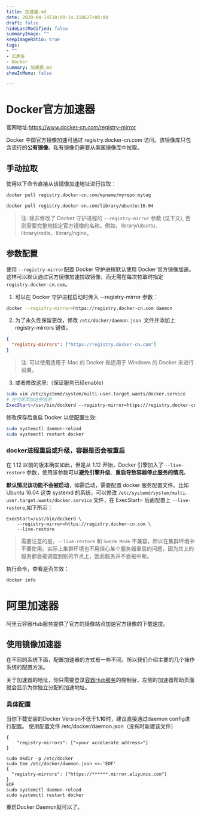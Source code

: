```yaml
---
title: 加速器.md
date: 2020-04-14T10:09:14.118627+08:00
draft: false
hideLastModified: false
summaryImage: ""
keepImageRatio: true
tags:
- ""
- 云原生
- Docker
summary: 加速器.md
showInMenu: false

---
```


# Docker官方加速器
官网地址:https://www.docker-cn.com/registry-mirror

Docker 中国官方镜像加速可通过 registry.docker-cn.com 访问。该镜像库只包含流行的**公有镜像**。私有镜像仍需要从美国镜像库中拉取。

## 手动拉取
使用以下命令直接从该镜像加速地址进行拉取：
```bash
docker pull registry.docker-cn.com/myname/myrepo:mytag

docker pull registry.docker-cn.com/library/ubuntu:16.04
```
> 注: 除非修改了 Docker 守护进程的 `--registry-mirror` 参数 (见下文), 否则需要完整地指定官方镜像的名称。例如，library/ubuntu、library/redis、library/nginx。

## 参数配置
使用 `--registry-mirror`配置 Docker 守护进程默认使用 Docker 官方镜像加速。这样可以默认通过官方镜像加速拉取镜像，而无需在每次拉取时指定 `registry.docker-cn.com`。

1. 可以在 Docker 守护进程启动时传入 --registry-mirror 参数：
```bash
docker --registry-mirror=https://registry.docker-cn.com daemon
```
2. 为了永久性保留更改，修改 `/etc/docker/daemon.json `文件并添加上 registry-mirrors 键值。
```json
{
  "registry-mirrors": ["https://registry.docker-cn.com"]
}
```

> 注: 可以使用适用于 Mac 的 Docker 和适用于 Windows 的 Docker 来进行设置。

3. 或者修改这里:（保证服务已经enable）
```bash
sudo vim /etc/systemd/system/multi-user.target.wants/docker.service
# 在行尾添加这些信息
ExecStart=/usr/bin/dockerd --registry-mirror=https://registry.docker-cn.com
```

修改保存后重启 Docker 以使配置生效:
```bash
sudo systemctl daemon-reload
sudo systemctl restart docker
```
### docker进程重启或升级，容器是否会被重启
在 1.12 以前的版本确实如此，但是从 1.12 开始，Docker 引擎加入了 `--live-restore` 参数，使用该参数可以**避免引擎升级**、**重启导致容器停止服务的情况**。

**默认情况该功能不会被启动**，如需启动，需要配置 docker 服务配置文件。比如 Ubuntu 16.04 这类 systemd 的系统，可以修改 `/etc/systemd/system/multi-user.target.wants/docker.service` 文件，在 ExecStart= 后面配置上 `--live-restore`,如下所示：
```
ExecStart=/usr/bin/dockerd \
    --registry-mirror=https://registry.docker-cn.com \
    --live-restore
```

> 需要注意的是，`--live-restore` 和 `Swarm Mode` 不兼容，所以在集群环境中不要使用。实际上集群环境也不用担心某个服务器重启的问题，因为其上的服务都会被调度到别的节点上，因此服务并不会被中断。

执行命令，查看是否生效：
```bash
docker info
```

# 阿里加速器
阿里云容器Hub服务提供了官方的镜像站点加速官方镜像的下载速度。


## 使用镜像加速器
在不同的系统下面，配置加速器的方式有一些不同，所以我们介绍主要的几个操作系统的配置方法。

关于加速器的地址，你只需要登录[容器Hub服务](https://cr.console.aliyun.com)的控制台，左侧的加速器帮助页面就会显示为你独立分配的加速地址。

### 具体配置
当你下载安装的Docker Version不低于**1.10**时，建议直接通过daemon config进行配置。
使用配置文件 /etc/docker/daemon.json（没有时新建该文件）

```
{
    "registry-mirrors": ["<your accelerate address>"]
}
```

```
sudo mkdir -p /etc/docker
sudo tee /etc/docker/daemon.json <<-'EOF'
{
  "registry-mirrors": ["https://******.mirror.aliyuncs.com"]
}
EOF
sudo systemctl daemon-reload
sudo systemctl restart docker
```
重启Docker Daemon就可以了。
